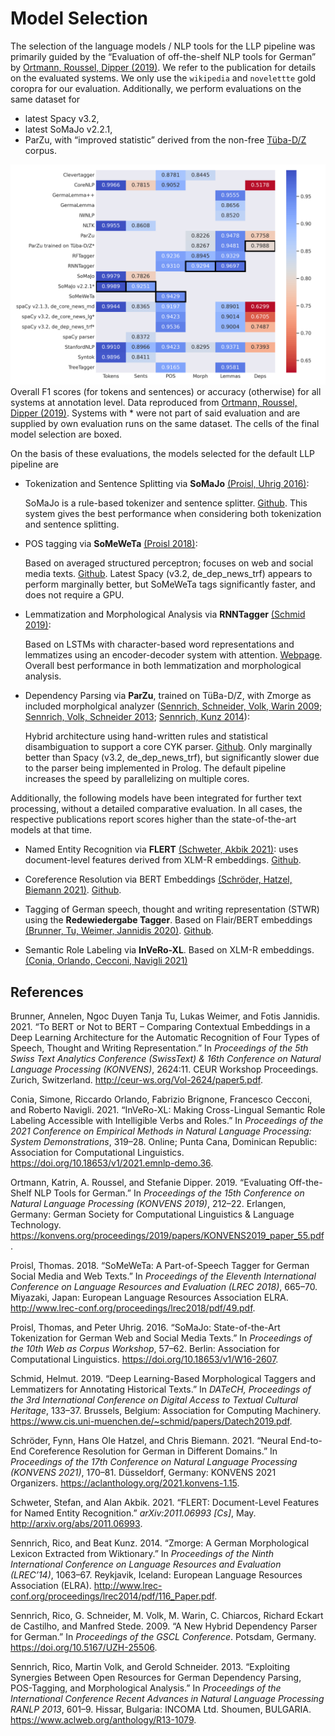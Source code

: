 # Model Selection

The selection of the language models / NLP tools for the LLP pipeline was primarily guided by the “Evaluation of off-the-shelf NLP tools for German” by [Ortmann, Roussel, Dipper (2019)](#ref-ortmann_evaluating_2019). We refer to the publication for details on the evaluated systems. We only use the `wikipedia` and `novelettte` gold coropra for our evaluation. Additionally, we perform evaluations on the same dataset for 

- latest Spacy v3.2,
- latest SoMaJo v2.2.1,
- ParZu, with “improved statistic” derived from the non-free [Tüba-D/Z](https://uni-tuebingen.de/en/faculties/faculty-of-humanities/departments/modern-languages/department-of-linguistics/chairs/general-and-computational-linguistics/ressources/corpora/tueba-dz/) corpus.

![](accplot_new.png)
Overall F1 scores (for tokens and sentences) or accuracy (otherwise) for all systems at annotation level. Data reproduced from [Ortmann, Roussel, Dipper (2019)](#ref-ortmann_evaluating_2019). Systems with * were not part of said evaluation and are supplied by own evaluation runs on the same dataset. The cells of the final model selection are boxed.

On the basis of these evaluations, the models selected for the default LLP pipeline are

* Tokenization and Sentence Splitting via **SoMaJo** [(Proisl, Uhrig 2016)](#ref-proisl_somajo_2016):

  SoMaJo is a rule-based tokenizer and sentence splitter. [Github](https://github.com/tsproisl/SoMaJo). This system gives the best performance when considering both tokenization and sentence splitting.


* POS tagging via **SoMeWeTa** [(Proisl 2018)](#ref-proisl_someweta_2018):

  Based on averaged structured perceptron; focuses on web and social media texts. [Github](https://github.com/tsproisl/SoMeWeTa). Latest Spacy (v3.2, de_dep_news_trf) appears to perform marginally better, but SoMeWeTa tags significantly faster, and does not require a GPU.

 
* Lemmatization and Morphological Analysis via **RNNTagger** [(Schmid 2019)](#ref-schmid_deep_2019):

  Based on LSTMs with character-based word representations and lemmatizes using an encoder-decoder system with attention. [Webpage](https://www.cis.uni-muenchen.de/~schmid/tools/RNNTagger/). Overall best performance in both lemmatization and morphological analysis.


* Dependency Parsing via **ParZu**, trained on TüBa-D/Z, with Zmorge as included morpholgical analyzer ([Sennrich, Schneider, Volk, Warin 2009](#ref-sennrich_new_2009); [Sennrich, Volk, Schneider 2013](#ref-sennrich_exploiting_2013); [Sennrich, Kunz 2014](#ref-sennrich_zmorge_2014)):

  Hybrid architecture using hand-written rules and statistical disambiguation to support a core CYK parser.
  [Github](https://github.com/rsennrich/ParZu). Only marginally better than Spacy (v3.2, de_dep_news_trf), but significantly slower due to the parser being implemented in Prolog. The default pipeline increases the speed by parallelizing on multiple cores.

Additionally, the following models have been integrated for further text processing, without a detailed comparative evaluation. In all cases, the respective publications report scores higher than the state-of-the-art models at that time.

* Named Entity Recognition via **FLERT** [(Schweter, Akbik 2021)](#ref-schweter_flert_2021):
  uses document-level features derived from XLM-R embeddings.
  [Github](https://github.com/flairNLP/flair). 


* Coreference Resolution via BERT Embeddings [(Schröder, Hatzel, Biemann 2021)](#ref-schroder_neural_2021).
  [Github](https://github.com/uhh-lt/neural-coref/tree/konvens).


* Tagging of German speech, thought and writing representation (STWR) using the **Redewiedergabe Tagger**. Based on Flair/BERT embeddings [(Brunner, Tu, Weimer, Jannidis 2020)](#ref-brunner_bert_2021).
  [Github](https://github.com/redewiedergabe/tagger).


* Semantic Role Labeling via **InVeRo-XL**. Based on XLM-R embeddings. [(Conia, Orlando, Cecconi, Navigli 2021)](#ref-conia_invero-xl-2021)

## References

<div id="ref-brunner_bert_2021" class="csl-entry" role="doc-biblioentry">

Brunner, Annelen, Ngoc Duyen Tanja Tu, Lukas Weimer, and Fotis Jannidis. 2021. <span>“To <span>BERT</span> or Not to <span>BERT</span> – Comparing Contextual Embeddings in a Deep Learning Architecture for the Automatic Recognition of Four Types of Speech, Thought and Writing Representation.”</span> In <em>Proceedings of the 5th Swiss Text Analytics Conference (<span>SwissText</span>) &amp; 16th Conference on Natural Language Processing (<span>KONVENS</span>)</em>, 2624:11. <span>CEUR</span> Workshop Proceedings. Zurich, Switzerland. <a href="http://ceur-ws.org/Vol-2624/paper5.pdf">http://ceur-ws.org/Vol-2624/paper5.pdf</a>.

</div>

<div id="ref-conia_invero-xl_2021" class="csl-entry" role="doc-biblioentry">

Conia, Simone, Riccardo Orlando, Fabrizio Brignone, Francesco Cecconi, and Roberto Navigli. 2021. <span>“<span>InVeRo</span>-<span>XL</span>: Making Cross-Lingual Semantic Role Labeling Accessible with Intelligible Verbs and Roles.”</span> In <em>Proceedings of the 2021 Conference on Empirical Methods in Natural Language Processing: System Demonstrations</em>, 319–28. Online; Punta Cana, Dominican Republic: Association for Computational Linguistics. <a href="https://doi.org/10.18653/v1/2021.emnlp-demo.36">https://doi.org/10.18653/v1/2021.emnlp-demo.36</a>.

</div>

<div id="ref-ortmann_evaluating_2019" class="csl-entry" role="doc-biblioentry">

Ortmann, Katrin, A. Roussel, and Stefanie Dipper. 2019. <span>“Evaluating Off-the-Shelf <span>NLP</span> Tools for German.”</span> In <em>Proceedings of the 15th Conference on Natural Language Processing (<span>KONVENS</span> 2019)</em>, 212–22. Erlangen, Germany: German Society for Computational Linguistics &amp; Language Technology. <a href="https://konvens.org/proceedings/2019/papers/KONVENS2019_paper_55.pdf">https://konvens.org/proceedings/2019/papers/KONVENS2019_paper_55.pdf</a>.

</div>

<div id="ref-proisl_someweta_2018" class="csl-entry" role="doc-biblioentry">

Proisl, Thomas. 2018. <span>“<span>SoMeWeTa</span>: A Part-of-Speech Tagger for German Social Media and Web Texts.”</span> In <em>Proceedings of the Eleventh International Conference on Language Resources and Evaluation (<span>LREC</span> 2018)</em>, 665–70. Miyazaki, Japan: European Language Resources Association <span>ELRA</span>. <a href="http://www.lrec-conf.org/proceedings/lrec2018/pdf/49.pdf">http://www.lrec-conf.org/proceedings/lrec2018/pdf/49.pdf</a>.

</div>

<div id="ref-proisl_somajo_2016" class="csl-entry" role="doc-biblioentry">

Proisl, Thomas, and Peter Uhrig. 2016. <span>“<span>SoMaJo</span>: State-of-the-Art Tokenization for German Web and Social Media Texts.”</span> In <em>Proceedings of the 10th Web as Corpus Workshop</em>, 57–62. Berlin: Association for Computational Linguistics. <a href="https://doi.org/10.18653/v1/W16-2607">https://doi.org/10.18653/v1/W16-2607</a>.

</div>


<div id="ref-schmid_deep_2019" class="csl-entry" role="doc-biblioentry">

Schmid, Helmut. 2019. <span>“Deep Learning-Based Morphological Taggers and Lemmatizers for Annotating Historical Texts.”</span> In <em><span>DATeCH</span>, Proceedings of the 3rd International Conference on Digital Access to Textual Cultural Heritage</em>, 133–37. Brussels, Belgium: Association for Computing Machinery. <a href="https://www.cis.uni-muenchen.de/~schmid/papers/Datech2019.pdf">https://www.cis.uni-muenchen.de/~schmid/papers/Datech2019.pdf</a>.

</div>

<div id="ref-schroder_neural_2021" class="csl-entry" role="doc-biblioentry">

Schröder, Fynn, Hans Ole Hatzel, and Chris Biemann. 2021. <span>“Neural End-to-End Coreference Resolution for German in Different Domains.”</span> In <em>Proceedings of the 17th Conference on Natural Language Processing (<span>KONVENS</span> 2021)</em>, 170–81. Düsseldorf, Germany: <span>KONVENS</span> 2021 Organizers. <a href="https://aclanthology.org/2021.konvens-1.15">https://aclanthology.org/2021.konvens-1.15</a>.

</div>

<div id="ref-schweter_flert_2021" class="csl-entry" role="doc-biblioentry">

Schweter, Stefan, and Alan Akbik. 2021. <span>“<span>FLERT</span>: Document-Level Features for Named Entity Recognition.”</span> <em><span>arXiv</span>:2011.06993 [Cs]</em>, May. <a href="http://arxiv.org/abs/2011.06993">http://arxiv.org/abs/2011.06993</a>.

</div>

<div id="ref-sennrich_zmorge_2014" class="csl-entry" role="doc-biblioentry">

Sennrich, Rico, and Beat Kunz. 2014. <span>“Zmorge: A German Morphological Lexicon Extracted from Wiktionary.”</span> In <em>Proceedings of the Ninth International Conference on Language Resources and Evaluation (<span>LREC</span>’14)</em>, 1063–67. Reykjavik, Iceland: European Language Resources Association (<span>ELRA</span>). <a href="http://www.lrec-conf.org/proceedings/lrec2014/pdf/116_Paper.pdf">http://www.lrec-conf.org/proceedings/lrec2014/pdf/116_Paper.pdf</a>.

</div>

<div id="ref-sennrich_new_2009" class="csl-entry" role="doc-biblioentry">

Sennrich, Rico, G. Schneider, M. Volk, M. Warin, C. Chiarcos, Richard Eckart de Castilho, and Manfred Stede. 2009. <span>“A New Hybrid Dependency Parser for German.”</span> In <em>Proceedings of the <span>GSCL</span> Conference</em>. Potsdam, Germany. <a href="https://doi.org/10.5167/UZH-25506">https://doi.org/10.5167/UZH-25506</a>.

</div>

<div id="ref-sennrich_exploiting_2013" class="csl-entry" role="doc-biblioentry">

Sennrich, Rico, Martin Volk, and Gerold Schneider. 2013. <span>“Exploiting Synergies Between Open Resources for German Dependency Parsing, <span>POS</span>-Tagging, and Morphological Analysis.”</span> In <em>Proceedings of the International Conference Recent Advances in Natural Language Processing <span>RANLP</span> 2013</em>, 601–9. Hissar, Bulgaria: <span>INCOMA</span> Ltd. Shoumen, <span>BULGARIA</span>. <a href="https://www.aclweb.org/anthology/R13-1079">https://www.aclweb.org/anthology/R13-1079</a>.

</div>

